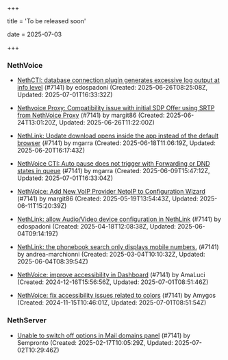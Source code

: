 +++

title = 'To be released soon'

date = 2025-07-03

+++

### NethVoice

- [NethCTI: database connection plugin generates excessive log output at info level](https://github.com/NethServer/dev/issues/7527) (#7141) by edospadoni (Created: 2025-06-26T08:25:08Z, Updated: 2025-07-01T16:33:32Z)

- [Nethvoice Proxy: Compatibility issue with initial SDP Offer using SRTP from NethVoice Proxy](https://github.com/NethServer/dev/issues/7524) (#7141) by margit86 (Created: 2025-06-24T13:01:20Z, Updated: 2025-06-26T11:22:00Z)

- [NethLink: Update download opens inside the app instead of the default browser](https://github.com/NethServer/dev/issues/7511) (#7141) by mgarra (Created: 2025-06-18T11:06:19Z, Updated: 2025-06-20T16:17:43Z)

- [NethVoice CTI: Auto pause does not trigger with Forwarding or DND states in queue](https://github.com/NethServer/dev/issues/7497) (#7141) by mgarra (Created: 2025-06-09T15:47:12Z, Updated: 2025-07-01T16:33:04Z)

- [NethVoice: Add New VoIP Provider NetoIP to Configuration Wizard](https://github.com/NethServer/dev/issues/7471) (#7141) by margit86 (Created: 2025-05-19T13:54:43Z, Updated: 2025-06-11T15:20:39Z)

- [NethLink: allow Audio/Video device configuration in NethLink](https://github.com/NethServer/dev/issues/7414) (#7141) by edospadoni (Created: 2025-04-18T12:08:38Z, Updated: 2025-06-04T09:14:19Z)

- [NethLink: the phonebook search only displays mobile numbers.](https://github.com/NethServer/dev/issues/7339) (#7141) by andrea-marchionni (Created: 2025-03-04T10:10:32Z, Updated: 2025-06-04T08:39:54Z)

- [NethVoice: improve accessibility in Dashboard](https://github.com/NethServer/dev/issues/7217) (#7141) by AmaLuci (Created: 2024-12-16T15:56:56Z, Updated: 2025-07-01T08:51:46Z)

- [NethVoice: fix accessibility issues related to colors](https://github.com/NethServer/dev/issues/7141) (#7141) by Amygos (Created: 2024-11-15T10:46:01Z, Updated: 2025-07-01T08:51:54Z)

### NethServer

- [Unable to switch off options in Mail domains panel](https://github.com/NethServer/dev/issues/7320) (#7141) by Sempronto (Created: 2025-02-17T10:05:29Z, Updated: 2025-07-02T10:29:46Z)


